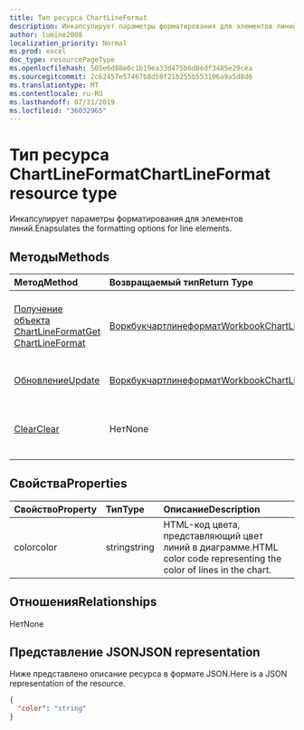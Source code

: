 ```yaml
---
title: Тип ресурса ChartLineFormat
description: Инкапсулирует параметры форматирования для элементов линий.
author: lumine2008
localization_priority: Normal
ms.prod: excel
doc_type: resourcePageType
ms.openlocfilehash: 505e6d88e0c1b19ea33d475b6d8edf3485e29cea
ms.sourcegitcommit: 2c62457e57467b8d50f21b255b553106a9a5d8d6
ms.translationtype: MT
ms.contentlocale: ru-RU
ms.lasthandoff: 07/31/2019
ms.locfileid: "36032965"
---
```

# <a name="chartlineformat-resource-type"></a><span data-ttu-id="21e6f-103">Тип ресурса ChartLineFormat</span><span class="sxs-lookup"><span data-stu-id="21e6f-103">ChartLineFormat resource type</span></span>

<span data-ttu-id="21e6f-104">Инкапсулирует параметры форматирования для элементов линий.</span><span class="sxs-lookup"><span data-stu-id="21e6f-104">Enapsulates the formatting options for line elements.</span></span>


## <a name="methods"></a><span data-ttu-id="21e6f-105">Методы</span><span class="sxs-lookup"><span data-stu-id="21e6f-105">Methods</span></span>

| <span data-ttu-id="21e6f-106">Метод</span><span class="sxs-lookup"><span data-stu-id="21e6f-106">Method</span></span>           | <span data-ttu-id="21e6f-107">Возвращаемый тип</span><span class="sxs-lookup"><span data-stu-id="21e6f-107">Return Type</span></span>    |<span data-ttu-id="21e6f-108">Описание</span><span class="sxs-lookup"><span data-stu-id="21e6f-108">Description</span></span>|
|:---------------|:--------|:----------|
|[<span data-ttu-id="21e6f-109">Получение объекта ChartLineFormat</span><span class="sxs-lookup"><span data-stu-id="21e6f-109">Get ChartLineFormat</span></span>](../api/chartlineformat-get.md) | [<span data-ttu-id="21e6f-110">Воркбукчартлинеформат</span><span class="sxs-lookup"><span data-stu-id="21e6f-110">WorkbookChartLineFormat</span></span>](chartlineformat.md) |<span data-ttu-id="21e6f-111">Чтение свойств и связей объекта chartLineFormat.</span><span class="sxs-lookup"><span data-stu-id="21e6f-111">Read properties and relationships of chartLineFormat object.</span></span>|
|[<span data-ttu-id="21e6f-112">Обновление</span><span class="sxs-lookup"><span data-stu-id="21e6f-112">Update</span></span>](../api/chartlineformat-update.md) | [<span data-ttu-id="21e6f-113">Воркбукчартлинеформат</span><span class="sxs-lookup"><span data-stu-id="21e6f-113">WorkbookChartLineFormat</span></span>](chartlineformat.md) |<span data-ttu-id="21e6f-114">Обновление объекта ChartLineFormat.</span><span class="sxs-lookup"><span data-stu-id="21e6f-114">Update ChartLineFormat object.</span></span> |
|[<span data-ttu-id="21e6f-115">Clear</span><span class="sxs-lookup"><span data-stu-id="21e6f-115">Clear</span></span>](../api/chartlineformat-clear.md)|<span data-ttu-id="21e6f-116">Нет</span><span class="sxs-lookup"><span data-stu-id="21e6f-116">None</span></span>|<span data-ttu-id="21e6f-117">Очищает формат линий элемента диаграммы.</span><span class="sxs-lookup"><span data-stu-id="21e6f-117">Clear the line format of a chart element.</span></span>|

## <a name="properties"></a><span data-ttu-id="21e6f-118">Свойства</span><span class="sxs-lookup"><span data-stu-id="21e6f-118">Properties</span></span>
| <span data-ttu-id="21e6f-119">Свойство</span><span class="sxs-lookup"><span data-stu-id="21e6f-119">Property</span></span>     | <span data-ttu-id="21e6f-120">Тип</span><span class="sxs-lookup"><span data-stu-id="21e6f-120">Type</span></span>   |<span data-ttu-id="21e6f-121">Описание</span><span class="sxs-lookup"><span data-stu-id="21e6f-121">Description</span></span>|
|:---------------|:--------|:----------|
|<span data-ttu-id="21e6f-122">color</span><span class="sxs-lookup"><span data-stu-id="21e6f-122">color</span></span>|<span data-ttu-id="21e6f-123">string</span><span class="sxs-lookup"><span data-stu-id="21e6f-123">string</span></span>|<span data-ttu-id="21e6f-124">HTML-код цвета, представляющий цвет линий в диаграмме.</span><span class="sxs-lookup"><span data-stu-id="21e6f-124">HTML color code representing the color of lines in the chart.</span></span>|

## <a name="relationships"></a><span data-ttu-id="21e6f-125">Отношения</span><span class="sxs-lookup"><span data-stu-id="21e6f-125">Relationships</span></span>
<span data-ttu-id="21e6f-126">Нет</span><span class="sxs-lookup"><span data-stu-id="21e6f-126">None</span></span>


## <a name="json-representation"></a><span data-ttu-id="21e6f-127">Представление JSON</span><span class="sxs-lookup"><span data-stu-id="21e6f-127">JSON representation</span></span>

<span data-ttu-id="21e6f-128">Ниже представлено описание ресурса в формате JSON.</span><span class="sxs-lookup"><span data-stu-id="21e6f-128">Here is a JSON representation of the resource.</span></span>

<!--{
  "blockType": "resource",
  "baseType": "microsoft.graph.entity",
  "optionalProperties": [],
  "@odata.type": "microsoft.graph.workbookChartLineFormat"
}-->

```json
{
  "color": "string"
}

```

<!-- uuid: 8fcb5dbc-d5aa-4681-8e31-b001d5168d79
2015-10-25 14:57:30 UTC -->
<!-- {
  "type": "#page.annotation",
  "description": "ChartLineFormat resource",
  "keywords": "",
  "section": "documentation",
  "tocPath": ""
}-->
